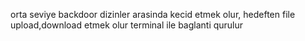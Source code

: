 orta seviye backdoor
dizinler arasinda kecid etmek olur, hedeften file upload,download etmek olur
terminal ile baglanti qurulur
